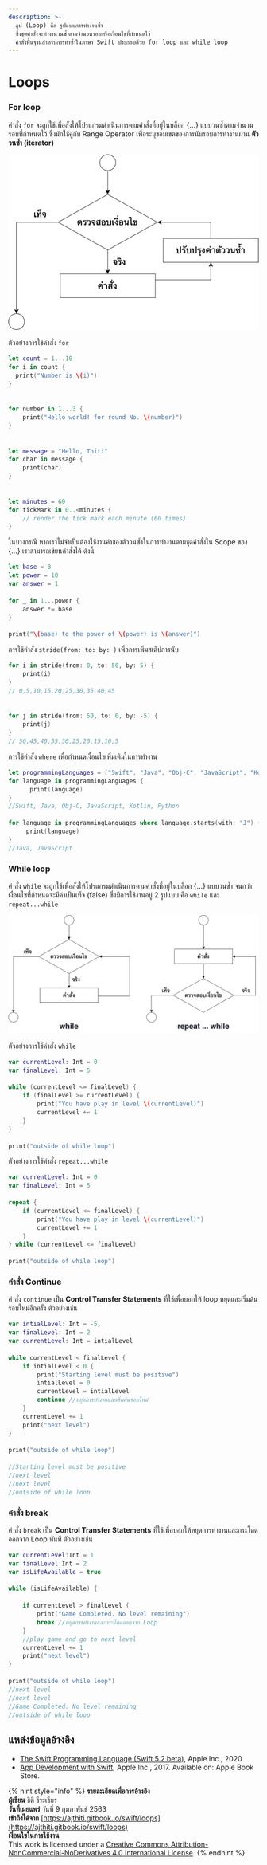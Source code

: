 ```yaml
---
description: >-
  ลูป (Loop) คือ รูปแบบการทำงานซ้ำ
  ซึ่งชุดคำสั่งจะทำงานวนซ้ำตามจำนวนรอบหรือเงื่อนไขที่กำหนดไว้
  คำสั่งพื้นฐานสำหรับการทำซ้ำในภาษา Swift ประกอบด้วย for loop และ while loop
---
```


# Loops

### For loop

คำสั่ง `for` จะถูกใช้เพื่อสั่งให้โปรแกรมดำเนินการตามคำสั่งที่อยู่ในบล็อก {...} แบบวนซ้ำตามจำนวนรอบที่กำหนดไว้ ซึ่งมักใช้คู่กับ Range Operator เพื่อระบุขอบเขตของการนับรอบการทำงานผ่าน **ตัววนซ้ำ \(iterator\)** 

![&#xE1C;&#xE31;&#xE07;&#xE07;&#xE32;&#xE19;&#xE02;&#xE2D;&#xE07;&#xE04;&#xE33;&#xE2A;&#xE31;&#xE48;&#xE07; for](.gitbook/assets/untitled-diagram-2%20%281%29.png)

ตัวอย่างการใช้คำสั่ง `for`

```swift
let count = 1...10
for i in count {
  print("Number is \(i)")
}


for number in 1...3 {
	print("Hello world! for round No. \(number)")
}


let message = "Hello, Thiti"
for char in message {
    print(char)
}


let minutes = 60
for tickMark in 0..<minutes {
    // render the tick mark each minute (60 times)
}


```

ในบางกรณี หากเราไม่จำเป็นต้องใช้งานค่าของตัววนซ้ำในการทำงานตามชุดคำสั่งใน Scope ของ {...} เราสามารถเขียนคำสั่งได้ ดังนี้

```swift
let base = 3
let power = 10
var answer = 1

for _ in 1...power {
    answer *= base   
}

print("\(base) to the power of \(power) is \(answer)")
```

การใช้คำสั่ง `stride(from: to: by: )` เพื่อการเพิ่มสเต็ปการนับ

```swift
for i in stride(from: 0, to: 50, by: 5) {
    print(i) 
}
// 0,5,10,15,20,25,30,35,40,45 


for j in stride(from: 50, to: 0, by: -5) {
    print(j)
}
// 50,45,40,35,30,25,20,15,10,5
```

การใช้คำสั่ง `where` เพื่อกำหนดเงื่อนไขเพิ่มเติมในการทำงาน

```swift
let programmingLanguages = ["Swift", "Java", "Obj-C", "JavaScript", "Kotlin", "Python"]
for language in programmingLanguages {
      print(language)
}
//Swift, Java, Obj-C, JavaScript, Kotlin, Python

for language in programmingLanguages where language.starts(with: "J") {
     print(language)
}
//Java, JavaScript
```

### While loop

คำสั่ง `while` จะถูกใช้เพื่อสั่งให้โปรแกรมดำเนินการตามคำสั่งที่อยู่ในบล็อก {...} แบบวนซ้ำ จนกว่าเงื่อนไขที่กำหนดจะมีค่าเป็นเท็จ \(false\) ซึ่งมีการใช้งานอยู่ 2 รูปแบบ คือ `while` และ `repeat...while`

![&#xE1C;&#xE31;&#xE07;&#xE07;&#xE32;&#xE19;&#xE02;&#xE2D;&#xE07;&#xE04;&#xE33;&#xE2A;&#xE31;&#xE48;&#xE07; while &#xE41;&#xE25;&#xE30; repeat ... while](.gitbook/assets/untitled-diagram-3%20%281%29.png)

ตัวอย่างการใช้คำสั่ง `while`

```swift
var currentLevel: Int = 0
var finalLevel: Int = 5

while (currentLevel <= finalLevel) {
    if (finalLevel >= currentLevel) {
        print("You have play in level \(currentLevel)")
        currentLevel += 1
    }
}

print("outside of while loop")
```

ตัวอย่างการใช้คำสั่ง `repeat...while`

```swift
var currentLevel: Int = 0
var finalLevel: Int = 5

repeat {
    if (currentLevel <= finalLevel) {
        print("You have play in level \(currentLevel)")
        currentLevel += 1
    }
} while (currentLevel <= finalLevel)

print("outside of while loop")
```

### คำสั่ง Continue

คำสั่ง `continue` เป็น **Control Transfer Statements** ที่ใช้เพื่อบอกให้ loop หยุดและเริ่มต้นรอบใหม่อีกครั้ง ตัวอย่างเช่น

```swift
var intialLevel: Int = -5, 
var finalLevel: Int = 2
var currentLevel: Int = intialLevel

while currentLevel < finalLevel {
    if intialLevel < 0 {
        print("Starting level must be positive")
        intialLevel = 0
        currentLevel = intialLevel
        continue //หยุดการทำงานและเริ่มต้นรอบใหม่
    }
    currentLevel += 1
    print("next level")
}

print("outside of while loop")

//Starting level must be positive
//next level
//next level
//outside of while loop
```

### คำสั่ง break

คำสั่ง `break` เป็น **Control Transfer Statements** ที่ใช้เพื่อบอกให้หยุดการทำงานและกระโดดออกจาก Loop ทันที ตัวอย่างเช่น 

```swift
var currentLevel:Int = 1
var finalLevel:Int = 2
var isLifeAvailable = true

while (isLifeAvailable) {
    
    if currentLevel > finalLevel {
        print("Game Completed. No level remaining")
        break //หยุดการทำงานและกระโดดออกจาก Loop
    }
    //play game and go to next level
    currentLevel += 1
    print("next level")
}

print("outside of while loop")
//next level
//next level
//Game Completed. No level remaining
//outside of while loop
```

## แหล่งข้อมูลอ้างอิง

* [The Swift Programming Language \(Swift 5.2 beta\)](https://books.apple.com/th/book/the-swift-programming-language-swift-5-2-beta/id1002622538), Apple Inc., 2020
* [App Development with Swift](https://books.apple.com/th/book/app-development-with-swift/id1465002990), Apple Inc., 2017. Available on: Apple Book Store.



{% hint style="info" %}
**รายละเอียดเพื่อการอ้างอิง  
ผู้เขียน** ธิติ ธีระเธียร    
**วันที่เผยแพร่**  วันที่ 9 กุมภาพันธ์ 2563  
**เข้าถึงได้จาก** [https://ajthiti.gitbook.io/swift/loops](https://ajthiti.gitbook.io/swift/loops)  
**เงื่อนใขในการใช้งาน**  
This work is licensed under a [Creative Commons Attribution-NonCommercial-NoDerivatives 4.0 International License](http://creativecommons.org/licenses/by-nc-nd/4.0/).
{% endhint %}

